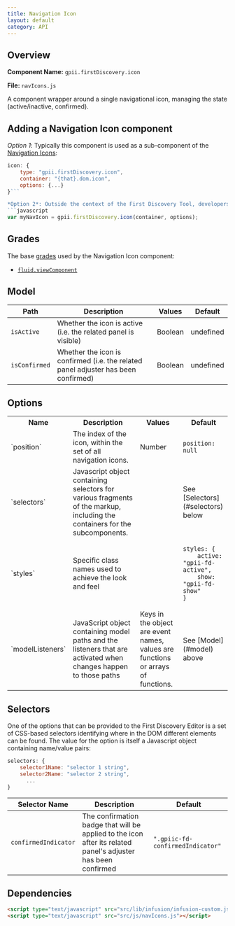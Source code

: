```yaml
---
title: Navigation Icon
layout: default
category: API
---
```


## Overview

**Component Name:** `gpii.firstDiscovery.icon`

**File:** `navIcons.js`

A component wrapper around a single navigational icon, managing the state (active/inactive, confirmed).

## Adding a Navigation Icon component

*Option 1*: Typically this component is used as a sub-component of the [Navigation Icons](navIcons.md):
```javascript
icon: {
    type: "gpii.firstDiscovery.icon",
    container: "{that}.dom.icon",
    options: {...}
}```

*Option 2*: Outside the context of the First Discovery Tool, developers may wish to create a standalone component:
```javascript
var myNavIcon = gpii.firstDiscovery.icon(container, options);
```


## Grades

The base [grades](http://docs.fluidproject.org/infusion/development/ComponentGrades.html)
used by the Navigation Icon component:

* [`fluid.viewComponent`](http://docs.fluidproject.org/infusion/development/ComponentGrades.html)

## Model

| Path   | Description | Values | Default |
|--------|-------------|--------|---------|
| `isActive` | Whether the icon is active (i.e. the related panel is visible) | Boolean | undefined  |
| `isConfirmed` | Whether the icon is confirmed (i.e. the related panel adjuster has been confirmed) | Boolean | undefined  |

## Options

<table>
    <tr><th>Name</th><th>Description</th><th>Values</th><th>Default</th></tr>
    <tr>
        <td>`position`</td>
        <td>The index of the icon, within the set of all navigation icons.</td>
        <td>Number</td>
        <td>
        <pre><code>position: null</code></pre>
        </td>
    </tr>
    <tr>
        <td>`selectors`</td>
        <td>Javascript object containing selectors for various fragments of the markup, including the containers for the subcomponents.</td>
        <td></td>
        <td>See [Selectors](#selectors) below</td>
    </tr>
    <tr>
        <td>`styles`</td>
        <td>Specific class names used to achieve the look and feel</td>
        <td></td>
        <td>
        <pre><code>styles: {
    active: "gpii-fd-active",
    show: "gpii-fd-show"
}</code></pre>
        </td>
    </tr>
    <tr>
        <td>`modelListeners`</td>
        <td>JavaScript object containing model paths and the listeners that are activated when changes happen to those paths</td>
        <td>Keys in the object are event names, values are functions or arrays of functions.</td>
        <td>See [Model](#model) above</td>
    </tr>
</table>

## Selectors

One of the options that can be provided to the First Discovery Editor is a set of CSS-based
selectors identifying where in the DOM different elements can be found. The value for the option
is itself a Javascript object containing name/value pairs:

```javascript
selectors: {
    selector1Name: "selector 1 string",
    selector2Name: "selector 2 string",
      ...
}
```

| Selector Name | Description | Default |
|---------------|-------------|---------|
| `confirmedIndicator` | The confirmation badge that will be applied to the icon after its related panel's adjuster has been confirmed | `".gpiic-fd-confirmedIndicator"` |

## Dependencies

```html
<script type="text/javascript" src="src/lib/infusion/infusion-custom.js"></script>
<script type="text/javascript" src="src/js/navIcons.js"></script>
```


